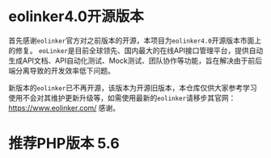 ﻿# eolinker4.0开源版本

首先感谢`eolinker`官方对之前版本的开源，本项目为`eolinker4.0`开源版本市面上的修复。
`eoLinker`是目前全球领先、国内最大的在线API接口管理平台，提供自动生成API文档、API自动化测试、Mock测试、团队协作等功能，旨在解决由于前后端分离导致的开发效率低下问题。

新版本的`eolinker`已不再开源，该版本为开源旧版本，本仓库仅供大家参考学习使用不会对其维护更新升级等，如需使用最新的`eolinker`请移步其官网：https://www.eolinker.com/ 感谢。



# 推荐PHP版本   5.6

